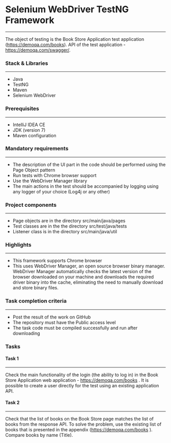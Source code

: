 # Selenium WebDriver TestNG Framework
****
The object of testing is the Book Store Application test application (https://demoqa.com/books).
API of the test application - https://demoqa.com/swagger/.

### **Stack & Libraries**
****
* Java 
* TestNG
* Maven
* Selenium WebDriver

### **Prerequisites**
****
* IntelliJ IDEA CE
* JDK (version 7)
* Maven configuration

### **Mandatory requirements**
****
* The description of the UI part in the code should be performed using the Page Object pattern 
* Run tests with Chrome browser support
* Use the WebDriver Manager library
* The main actions in the test should be accompanied by logging using any logger of your choice (Log4j or any other)

### **Project components**
****
* Page objects are in the directory src/main/java/pages
* Test classes are in the the directory src/test/java/tests
* Listener class is in the directory src/main/java/util

### **Highlights**
****
* This framework supports Chrome browser
* This uses WebDriver Manager, an open source browser binary manager. WebDriver Manager automatically checks the latest version of the browser downloaded on your machine and downloads the required driver binary into the cache, eliminating the need to manually download and store binary files.

### **Task completion criteria**
****
* Post the result of the work on GitHub
* The repository must have the Public access level
* The task code must be compiled successfully and run after downloading

### **Tasks**
#### **Task 1**
****
Check the main functionality of the login (the ability to log in) in the Book Store Application web application - https://demoqa.com/books .
It is possible to create a user directly for the test using an existing application API.

#### **Task 2**
****
Check that the list of books on the Book Store page matches the list of books from the response API. To solve the problem, use the existing list of books that is presented in the appendix (https://demoqa.com/books ). Compare books by name (Title).